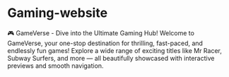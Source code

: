 # Gaming-website
🎮 GameVerse - Dive into the Ultimate Gaming Hub!
Welcome to GameVerse, your one-stop destination for thrilling, fast-paced, and endlessly fun games! Explore a wide range of exciting titles like Mr Racer, Subway Surfers, and more — all beautifully showcased with interactive previews and smooth navigation.
